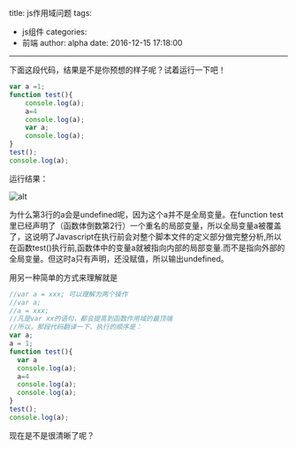 title: js作用域问题
tags:
  - js组件
categories:
  - 前端
author: alpha
date: 2016-12-15 17:18:00
---
下面这段代码，结果是不是你预想的样子呢？试着运行一下吧！
<!--more-->

```javascript
var a =1;
function test(){
    console.log(a);
    a=4        
    console.log(a);
    var a;
    console.log(a);
}
test();
console.log(a);
```  

运行结果：

![alt](http://ohhuzce89.bkt.clouddn.com/763164eb737b.png)

为什么第3行的a会是undefined呢，因为这个a并不是全局变量。在function test里已经声明了（函数体倒数第2行）一个重名的局部变量，所以全局变量a被覆盖了，这说明了Javascript在执行前会对整个脚本文件的定义部分做完整分析,所以在函数test()执行前,函数体中的变量a就被指向内部的局部变量.而不是指向外部的全局变量。但这时a只有声明，还没赋值，所以输出undefined。



用另一种简单的方式来理解就是
```javascript
//var a = xxx; 可以理解为两个操作
//var a;
//a = xxx;
//凡是var xx的语句，都会提高到函数作用域的最顶端
//所以，那段代码翻译一下，执行的顺序是：
var a;
a = 1;
function test(){
  var a
  console.log(a);
  a=4
  console.log(a);
  console.log(a);
}
test();
console.log(a);
```  
现在是不是很清晰了呢？
